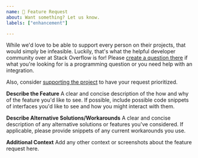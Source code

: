 ```yaml
---
name: 🚀 Feature Request
about: Want something? Let us know.
labels: ["enhancement"]

---
```


While we'd love to be able to support every person on their projects, that would simply be infeasible. Luckily, that's what the helpful developer community over at Stack Overflow is for! Please [create a question there](https://stackoverflow.com/questions/ask?tags=python) if what you're looking for is a programming question or you need help with an integration.

Also, consider [supporting the project](https://github.com/sponsors/alexdlaird) to have your request prioritized.

**Describe the Feature**
A clear and concise description of the how and why of the feature you'd like to see. If possible, include possible code snippets of interfaces you'd like to see and how you might interact with them.

**Describe Alternative Solutions/Workarounds**
A clear and concise description of any alternative solutions or features you've considered. If applicable, please provide snippets of any current workarounds you use.

**Additional Context**
Add any other context or screenshots about the feature request here.

